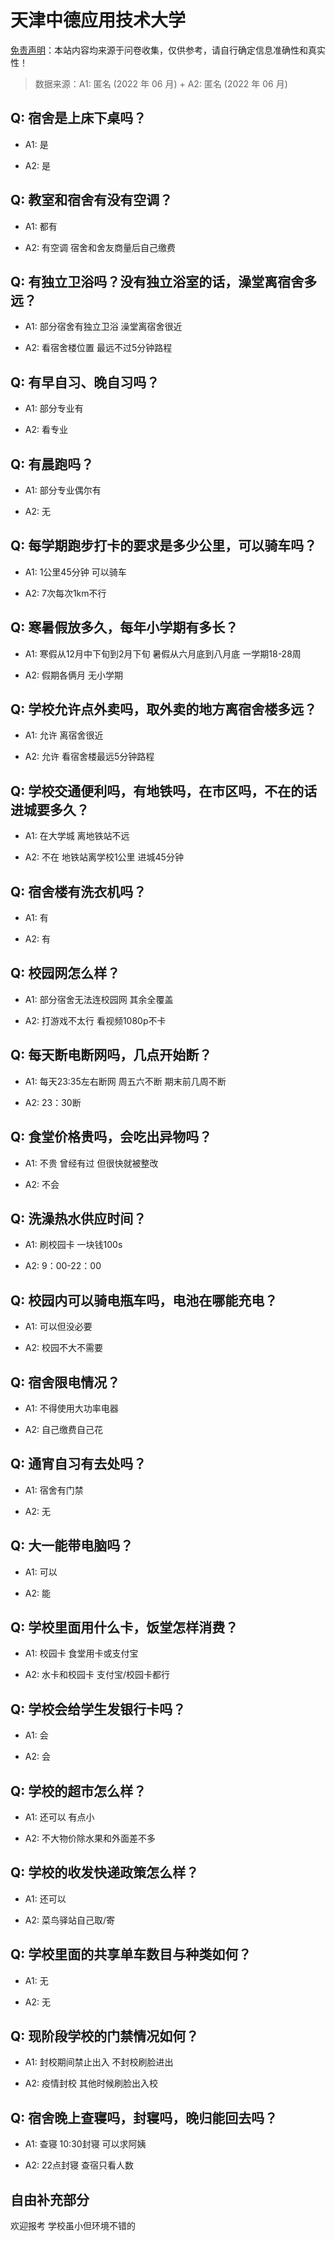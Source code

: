 # 天津中德应用技术大学

[免责声明](https://colleges.chat/#_3)：本站内容均来源于问卷收集，仅供参考，请自行确定信息准确性和真实性！

> 数据来源：A1: 匿名 (2022 年 06 月) + A2: 匿名 (2022 年 06 月)

## Q: 宿舍是上床下桌吗？

- A1: 是

- A2: 是

## Q: 教室和宿舍有没有空调？

- A1: 都有

- A2: 有空调 宿舍和舍友商量后自己缴费

## Q: 有独立卫浴吗？没有独立浴室的话，澡堂离宿舍多远？

- A1: 部分宿舍有独立卫浴 澡堂离宿舍很近

- A2: 看宿舍楼位置 最远不过5分钟路程

## Q: 有早自习、晚自习吗？

- A1: 部分专业有

- A2: 看专业

## Q: 有晨跑吗？

- A1: 部分专业偶尔有

- A2: 无

## Q: 每学期跑步打卡的要求是多少公里，可以骑车吗？

- A1: 1公里45分钟 可以骑车

- A2: 7次每次1km不行

## Q: 寒暑假放多久，每年小学期有多长？

- A1: 寒假从12月中下旬到2月下旬 暑假从六月底到八月底 一学期18-28周

- A2: 假期各俩月 无小学期

## Q: 学校允许点外卖吗，取外卖的地方离宿舍楼多远？

- A1: 允许 离宿舍很近

- A2: 允许 看宿舍楼最远5分钟路程

## Q: 学校交通便利吗，有地铁吗，在市区吗，不在的话进城要多久？

- A1: 在大学城 离地铁站不远

- A2: 不在 地铁站离学校1公里 进城45分钟

## Q: 宿舍楼有洗衣机吗？

- A1: 有

- A2: 有

## Q: 校园网怎么样？

- A1: 部分宿舍无法连校园网 其余全覆盖

- A2: 打游戏不太行 看视频1080p不卡

## Q: 每天断电断网吗，几点开始断？

- A1: 每天23:35左右断网 周五六不断 期末前几周不断

- A2: 23：30断

## Q: 食堂价格贵吗，会吃出异物吗？

- A1: 不贵 曾经有过 但很快就被整改

- A2: 不会

## Q: 洗澡热水供应时间？

- A1: 刷校园卡 一块钱100s

- A2: 9：00-22：00

## Q: 校园内可以骑电瓶车吗，电池在哪能充电？

- A1: 可以但没必要

- A2: 校园不大不需要

## Q: 宿舍限电情况？

- A1: 不得使用大功率电器

- A2: 自己缴费自己花

## Q: 通宵自习有去处吗？

- A1: 宿舍有门禁

- A2: 无

## Q: 大一能带电脑吗？

- A1: 可以

- A2: 能

## Q: 学校里面用什么卡，饭堂怎样消费？

- A1: 校园卡 食堂用卡或支付宝

- A2: 水卡和校园卡 支付宝/校园卡都行

## Q: 学校会给学生发银行卡吗？

- A1: 会

- A2: 会

## Q: 学校的超市怎么样？

- A1: 还可以 有点小

- A2: 不大物价除水果和外面差不多

## Q: 学校的收发快递政策怎么样？

- A1: 还可以

- A2: 菜鸟驿站自己取/寄

## Q: 学校里面的共享单车数目与种类如何？

- A1: 无

- A2: 无

## Q: 现阶段学校的门禁情况如何？

- A1: 封校期间禁止出入 不封校刷脸进出

- A2: 疫情封校 其他时候刷脸出入校

## Q: 宿舍晚上查寝吗，封寝吗，晚归能回去吗？

- A1: 查寝 10:30封寝 可以求阿姨

- A2: 22点封寝 查宿只看人数

## 自由补充部分

欢迎报考 学校虽小但环境不错的